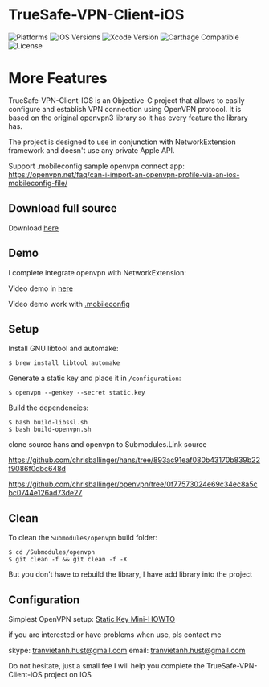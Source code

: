 # TrueSafe-VPN-Client-iOS

![Platforms](https://img.shields.io/badge/iOS-9.0+-yellow.svg)
![iOS Versions](https://img.shields.io/badge/iOS-9.0+-yellow.svg)
![Xcode Version](https://img.shields.io/badge/Xcode-9.0+-yellow.svg)
![Carthage Compatible](https://img.shields.io/badge/Carthage-Compatible-4BC51D.svg?style=flat)
![License](https://img.shields.io/badge/License-AGPLv3-lightgrey.svg)

More Features
==================

TrueSafe-VPN-Client-IOS is an Objective-C project that allows to easily configure and establish VPN connection using OpenVPN protocol. It is based on the original openvpn3 library so it has every feature the library has.

The project is designed to use in conjunction with NetworkExtension framework and doesn't use any private Apple API. 

Support .mobileconfig sample openvpn connect app: https://openvpn.net/faq/can-i-import-an-openvpn-profile-via-an-ios-mobileconfig-file/

## Download full source

Download [here](https://drive.google.com/file/d/1E5EOwbE-dcdLFkcSBgZljTm17BwXmjHy/view?usp=sharing)

## Demo 
I complete integrate openvpn with NetworkExtension: 

Video demo in [here](https://drive.google.com/file/d/1jwat_eNcsQt519YhDbcklLpl97XmENNX/view?usp=sharing) 

Video demo work with [.mobileconfig](https://drive.google.com/file/d/1GJsVlJCRozZeYQT5uPMDVY-YI9F6br7h/view?usp=sharing)
## Setup

Install GNU libtool and automake:

	$ brew install libtool automake
	
Generate a static key and place it in `/configuration`: 

	$ openvpn --genkey --secret static.key
	
Build the dependencies:

    $ bash build-libssl.sh
    $ bash build-openvpn.sh

clone source hans and openvpn to Submodules.Link source

https://github.com/chrisballinger/hans/tree/893ac91eaf080b43170b839b22f9086f0dbc648d

https://github.com/chrisballinger/openvpn/tree/0f77573024e69c34ec8a5cbc0744e126ad73de27
## Clean

To clean the `Submodules/openvpn` build folder:
	
	$ cd /Submodules/openvpn
    $ git clean -f && git clean -f -X

But you don't  have to rebuild the library, I have add library into the project
## Configuration

Simplest OpenVPN setup: [Static Key Mini-HOWTO](http://openvpn.net/index.php/open-source/documentation/miscellaneous/78-static-key-mini-howto.html)

if you are interested or have problems when use, pls contact me

skype: tranvietanh.hust@gmail.com
email: tranvietanh.hust@gmail.com

Do not hesitate, just a small fee I will help you complete the TrueSafe-VPN-Client-iOS project on IOS
